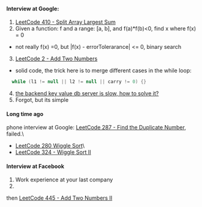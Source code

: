 #### Interview at Google:
1. [LeetCode 410 - Split Array Largest Sum](http://massivealgorithms.blogspot.com/2016/10/leetcode-410-split-array-largest-sum.html)
2. Given a function: f and a range: [a, b], and f(a)\*f(b)<0, find x where f(x) = 0
  - not really f(x) =0, but |f(x) - errorTolerarance| <= 0, binary search
3. [LeetCode 2 - Add Two Numbers](http://massivealgorithms.blogspot.com/2014/06/leetcode-add-two-numbers.html)
  - solid code, the trick here is to merge different cases in the while loop:
  ```java
    while (l1 != null || l2 != null || carry != 0) {}
  ```
4. [the backend key value db server is slow, how to solve it?](https://lifelongprogrammer.blogspot.com/2018/08/when-it-goes-wrong-how-to-ace-system.html)
5. Forgot, but its simple

#### Long time ago
phone interview at Google: [LeetCode 287 - Find the Duplicate Number](http://massivealgorithms.blogspot.com/2015/09/leetcode-find-duplicate-number-eason-liu.html), failed.\
- [LeetCode 280 Wiggle Sort](http://massivealgorithms.blogspot.com/2014/07/leetcode-280-wiggle-sort.html)\
- [LeetCode 324 - Wiggle Sort II](http://massivealgorithms.blogspot.com/2015/12/leetcode-324-wiggle-sort-ii.html)



#### Interview at Facebook
1. Work experience at your last company
2.




then [LeetCode 445 - Add Two Numbers II](http://massivealgorithms.blogspot.com/2016/10/leetcode-445-add-two-numbers-ii.html)